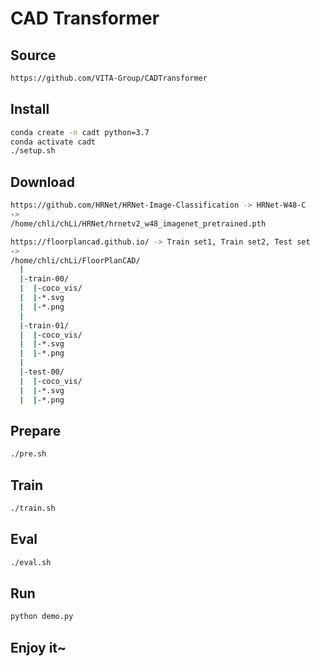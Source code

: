# CAD Transformer

## Source

```bash
https://github.com/VITA-Group/CADTransformer
```

## Install

```bash
conda create -n cadt python=3.7
conda activate cadt
./setup.sh
```

## Download

```bash
https://github.com/HRNet/HRNet-Image-Classification -> HRNet-W48-C
->
/home/chli/chLi/HRNet/hrnetv2_w48_imagenet_pretrained.pth
```

```bash
https://floorplancad.github.io/ -> Train set1, Train set2, Test set
->
/home/chli/chLi/FloorPlanCAD/
  |
  |-train-00/
  |  |-coco_vis/
  |  |-*.svg
  |  |-*.png
  |
  |-train-01/
  |  |-coco_vis/
  |  |-*.svg
  |  |-*.png
  |
  |-test-00/
  |  |-coco_vis/
  |  |-*.svg
  |  |-*.png
```

## Prepare

```bash
./pre.sh
```

## Train

```bash
./train.sh
```

## Eval

```bash
./eval.sh
```

## Run

```bash
python demo.py
```

## Enjoy it~

